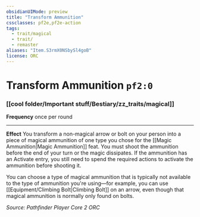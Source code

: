 ```yaml
---
obsidianUIMode: preview
title: "Transform Ammunition"
cssclasses: pf2e,pf2e-action
tags:
  - trait/magical
  - trait/
  - remaster
aliases: "Item.S3rmX0NSbySl4goB"
license: ORC
---
```

# Transform Ammunition `pf2:0`

### [[cool folder/Important stuff/Bestiary/zz_traits/magical]]






**Frequency** once per round

* * *

**Effect** You transform a non-magical arrow or bolt on your person into a piece of magical ammunition of one type you chose for the [[Magic Ammunition|Magic Ammunition]] feat. You must shoot the ammunition before the end of your turn or the magic dissipates. If the ammunition has an Activate entry, you still need to spend the required actions to activate the ammunition before shooting it.

You can choose a type of magical ammunition that is typically not available to the type of ammunition you're using—for example, you can use [[Equipment/Climbing Bolt|Climbing Bolt]] on an arrow, even though that magical ammunition is normally only found on bolts.

*Source: Pathfinder Player Core 2*
*ORC*